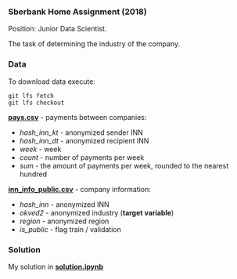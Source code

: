 ### Sberbank Home Assignment (2018)
Position: Junior Data Scientist.

The task of determining the industry of the company.

### Data
To download data execute:<br>
```
git lfs fetch
git lfs checkout
```

[**pays.csv**](data/pays.csv) - payments between companies:
- *hash_inn_kt* - anonymized sender INN
- *hash_inn_dt* - anonymized recipient INN
- *week* - week
- *count* - number of payments per week
- *sum* - the amount of payments per week, rounded to the nearest hundred

[**inn_info_public.csv**](data/inn_info_public.csv) - company information:
- *hash_inn* - anonymized INN
- *okved2* - anonymized industry (**target variable**)
- *region* - anonymized region
- *is_public* - flag train / validation

### Solution
My solution in [**solution.ipynb**](solution.ipynb)
